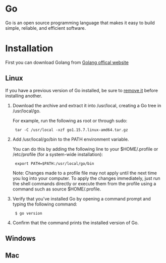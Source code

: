 # Go
Go is an open source programming language that makes it easy to build simple, reliable, and efficient software.

# Installation
First you can download Golang from [Golang offical website](https://golang.org/doc/install#download)

## Linux
If you have a previous version of Go installed, be sure to [remove it](https://golang.org/doc/manage-install) before installing another.
1. Download the archive and extract it into /usr/local, creating a Go tree in /usr/local/go.

    For example, run the following as root or through sudo:

        tar -C /usr/local -xzf go1.15.7.linux-amd64.tar.gz

2. Add /usr/local/go/bin to the PATH environment variable.

    You can do this by adding the following line to your $HOME/.profile or /etc/profile (for a system-wide installation):

        export PATH=$PATH:/usr/local/go/bin

    Note: Changes made to a profile file may not apply until the next time you log into your computer. To apply the changes immediately, just run the shell commands directly or execute them from the profile using a command such as source $HOME/.profile.

3. Verify that you've installed Go by opening a command prompt and typing the following command:

        $ go version

4. Confirm that the command prints the installed version of Go.


## Windows

## Mac